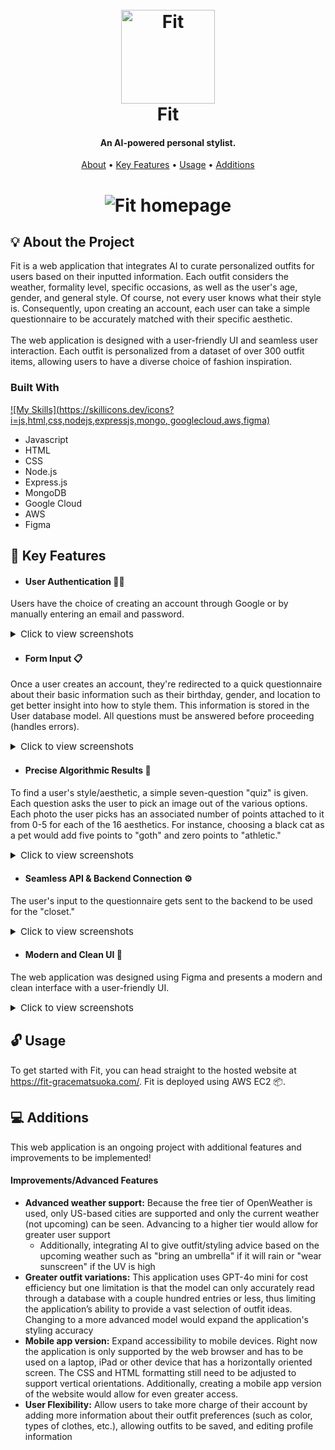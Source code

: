 <h1 align="center">
  <br>
  <a href="https://fit-gracematsuoka.com/">
    <img src="https://github.com/matsuokagl/Fit/blob/main/src/assets/brand/fit-logo-circle.png?raw=true" alt="Fit" width="150">
  </a>
  <br>
  Fit
  <br>
</h1>

<h4 align="center">
	An AI-powered personal stylist.
</h4>

<p align="center">
  <a href="#-about-the-project">About</a> •
  <a href="#-key-features">Key Features</a> •
  <a href="#-usage">Usage</a> •
  <a href="#-additions">Additions</a>
</p>

<h1 align="center">
	<img src="https://github.com/matsuokagl/Fit/blob/main/src/assets/brand/screenshots/fit-homepage.png?raw=true" alt="Fit homepage">
    </h1>


## 💡 About the Project

Fit is a web application that integrates AI to curate personalized outfits for users based on their inputted information. Each outfit considers the weather, formality level, specific occasions, as well as the user's age, gender, and general style. Of course, not every user knows what their style is. Consequently, upon creating an account, each user can take a simple questionnaire to be accurately matched with their specific aesthetic. 
<br>
<br>
The web application is designed with a user-friendly UI and seamless user interaction. Each outfit is personalized from a dataset of over 300 outfit items, allowing users to have a diverse choice of fashion inspiration. 

### Built With

[![My Skills](https://skillicons.dev/icons?i=js,html,css,nodejs,expressjs,mongo, googlecloud,aws,figma)](https://skillicons.dev)

* Javascript
* HTML
* CSS
* Node.js
* Express.js
* MongoDB
* Google Cloud
* AWS
* Figma

## 🔑 Key Features

* <h4>User Authentication 👩‍💻</h4>
<p>
Users have the choice of creating an account through Google or by manually entering an email and password. 
</p>
<details>
<summary style="font-size: 15px">Click to view screenshots</summary>
<img src="https://github.com/matsuokagl/Fit/blob/main/src/assets/brand/screenshots/createaccount.png?raw=true">
<img src="https://github.com/matsuokagl/Fit/blob/main/src/assets/brand/screenshots/login.png?raw=true">
</details>

* <h4>Form Input 📋</h4>
<p>
Once a user creates an account, they're redirected to a quick questionnaire about their basic information such as their birthday, gender, and location to get better insight into how to style them. This information is stored in the User database model. All questions must be answered before proceeding (handles errors).
</p>
<details>
<summary style="font-size: 15px">Click to view screenshots</summary>
<img src="https://github.com/matsuokagl/Fit/blob/main/src/assets/brand/screenshots/form.png?raw=true">
<img src="https://github.com/matsuokagl/Fit/blob/main/src/assets/brand/screenshots/errorquiz.png?raw=true">
</details>

* <h4>Precise Algorithmic Results 📌</h4>
<p>
To find a user's style/aesthetic, a simple seven-question "quiz" is given. Each question asks the user to pick an image out of the various options. Each photo the user picks has an associated number of points attached to it from 0-5 for each of the 16 aesthetics. For instance, choosing a black cat as a pet would add five points to "goth" and zero points to "athletic." 
</p>
<details>
<summary style="font-size: 15px">Click to view screenshots</summary>
<img src="https://github.com/matsuokagl/Fit/blob/main/src/assets/brand/screenshots/quiz1.png?raw=true">
<img src="https://github.com/matsuokagl/Fit/blob/main/src/assets/brand/screenshots/quiz2.png?raw=true">
<br>
<p>
The algorithm is thoroughly designed to provide users with accurate results of their aesthetic(s). The final result, either one or two aesthetics, is shown to the user with a brief description of how it relates to their clothing choices. 
</p>
<img src="https://github.com/matsuokagl/Fit/blob/main/src/assets/brand/screenshots/result1.png?raw=true">
<img src="https://github.com/matsuokagl/Fit/blob/main/src/assets/brand/screenshots/results2.png?raw=true">
</details>

* <h4>Seamless API & Backend Connection ⚙️</h4>
<p>
The user's input to the questionnaire gets sent to the backend to be used for the "closet."
</p>
<details>
<summary style="font-size: 15px">Click to view screenshots</summary>
<img src="https://github.com/matsuokagl/Fit/blob/main/src/assets/brand/screenshots/closet-temp.png?raw=true">
<br>
<img src="https://github.com/matsuokagl/Fit/blob/main/src/assets/brand/screenshots/casual-school.png?raw=true">
<img src="https://github.com/matsuokagl/Fit/blob/main/src/assets/brand/screenshots/school1.png?raw=true">
<img src="https://github.com/matsuokagl/Fit/blob/main/src/assets/brand/screenshots/school2.png?raw=true">
<img src="https://github.com/matsuokagl/Fit/blob/main/src/assets/brand/screenshots/school3.png?raw=true">
<p style="font-size: 15px">* Users can scroll through three different outfit ideas or generate new ones by clicking on the ✨ icon.</p>
</details>

* <h4>Modern and Clean UI  🎨</h4>
<p>
The web application was designed using Figma and presents a modern and clean interface with a user-friendly UI. 
</p>
<details>
<summary style="font-size: 15px">Click to view screenshots</summary>
<img src="https://github.com/matsuokagl/Fit/blob/main/src/assets/brand/screenshots/closet-outfit.png?raw=true">
<img src="https://github.com/matsuokagl/Fit/blob/main/src/assets/brand/screenshots/closet-aesthetic.png?raw=true">
<img src="https://github.com/matsuokagl/Fit/blob/main/src/assets/brand/screenshots/logout.png?raw=true">
</div>
<p style="font-size: 15px">* A user is automatically logged in for up to seven days until they have to reauthenticate but of course, there's always a choice to log out</p>
</details>

## 🔓 Usage

To get started with Fit, you can head straight to the hosted website at https://fit-gracematsuoka.com/. Fit is deployed using AWS EC2 📦.

## 💻 Additions 

This web application is an ongoing project with additional features and improvements to be implemented! 

<h4>Improvements/Advanced Features</h4>

- **Advanced weather support:** Because the free tier of OpenWeather is used, only US-based cities are supported and only the current weather (not upcoming) can be seen. Advancing to a higher tier would allow for greater user support
	- Additionally, integrating AI to give outfit/styling advice based on the upcoming weather such as "bring an umbrella" if it will rain or "wear sunscreen" if the UV is high
- **Greater outfit variations:** This application uses GPT-4o mini for cost efficiency but one limitation is that the model can only accurately read through a database with a couple hundred entries or less, thus limiting the application’s ability to provide a vast selection of outfit ideas. Changing to a more advanced model would expand the application's styling accuracy
- **Mobile app version:** Expand accessibility to mobile devices. Right now the application is only supported by the web browser and has to be used on a laptop, iPad or other device that has a horizontally oriented screen. The CSS and HTML formatting still need to be adjusted to support vertical orientations. Additionally, creating a mobile app version of the website would allow for even greater access.
- **User Flexibility:** Allow users to take more charge of their account by adding more information about their outfit preferences (such as color, types of clothes, etc.), allowing outfits to be saved, and editing profile information






